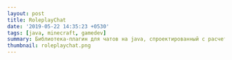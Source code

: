 ```yaml
---
layout: post
title: RoleplayChat
date: '2019-05-22 14:35:23 +0530'
tags: [java, minecraft, gamedev]
summary: Библиотека-плагин для чатов на java, спроектированный с расчетом на расширяемость и независимость от игры.
thumbnail: roleplaychat.png
---
```

